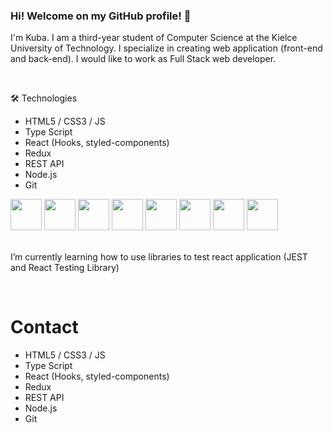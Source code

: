 ### Hi! Welcome on my GitHub profile! 👋


I'm Kuba. I am a third-year student of Computer Science at the Kielce University of Technology. I specialize in creating web application (front-end and back-end). I would like to work as Full Stack web developer.  

</br>

🛠️ Technologies </br>

<ul>
   <li>HTML5 / CSS3 / JS</li>
   <li> Type Script</li>
   <li> React (Hooks, styled-components)</li>
   <li> Redux</li>
   <li> REST API</li>
   <li> Node.js</li>
   <li> Git</li>
</ul>
  

 <div>
      <img src="https://user-images.githubusercontent.com/87782832/185110917-7dedc34b-8b27-4d06-b987-0529ffe70d24.png" width="50" height="50"> 
      <img src="https://user-images.githubusercontent.com/87782832/185111467-f94b4bdf-b5fa-482a-9a05-18e351d65f65.png" width="50" height="50"> 
      <img src="https://user-images.githubusercontent.com/87782832/185135751-98175dda-6155-4bf7-accb-369c80c2da7f.png" width="50" height="50"> 
      <img src="https://user-images.githubusercontent.com/87782832/185110186-900282b0-dca7-49d8-a8a8-30de5f3837b3.png" width="50" height="50"> 
      <img src="https://user-images.githubusercontent.com/87782832/185110558-93edae4e-fd6d-4ab0-afa4-73ece941bfde.png" width="50" height="50">
      <img src="https://i.ibb.co/D5NgXKK/redux-cover-imgage-1024x768.jpg" width="50" height="50">
      <img src="https://user-images.githubusercontent.com/87782832/185346674-7339c0a9-9722-459a-b7e1-f636c78d1467.png" width="50" height="50"> 
      <img src="https://user-images.githubusercontent.com/87782832/185347490-620a6943-783f-44f4-aa6f-77e333b764a3.png" width="50" height="50"> 
     
</div>

</br>

 I’m currently learning how to use libraries to test react application (JEST and React Testing Library)
  
 </br>
  
  
<h1> Contact </h1>
<ul>
   <li>HTML5 / CSS3 / JS</li>
   <li> Type Script</li>
   <li> React (Hooks, styled-components)</li>
   <li> Redux</li>
   <li> REST API</li>
   <li> Node.js</li>
   <li> Git</li>
</ul>
  


